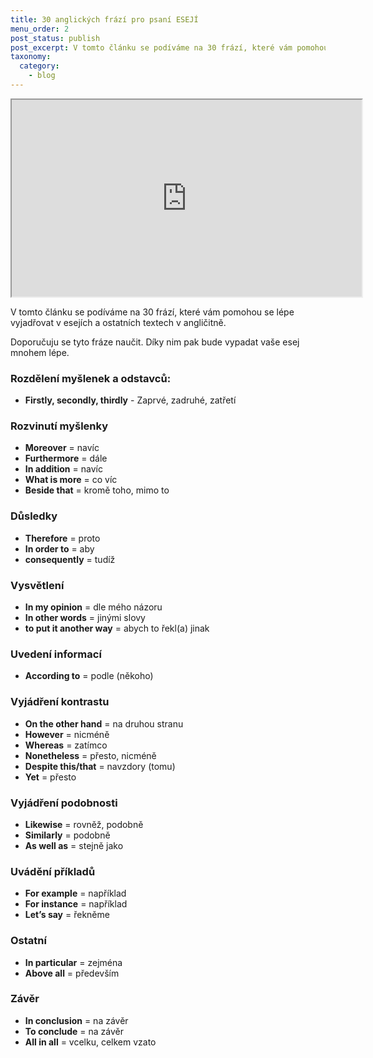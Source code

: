 ```yaml
---
title: 30 anglických frází pro psaní ESEJÍ
menu_order: 2
post_status: publish
post_excerpt: V tomto článku se podíváme na 30 frází, které vám pomohou se lépe vyjadřovat v esejích a ostatních textech v angličitně.
taxonomy:
  category:
    - blog
---
```


<iframe width="560" height="315" allow="fullscreen;" src="https://www.youtube.com/embed/zYyos3HLCk8"></iframe>

V tomto článku se podíváme na 30 frází, které vám pomohou se lépe vyjadřovat v esejích a ostatních textech v angličitně.

Doporučuju se tyto fráze naučit. Díky nim pak bude vypadat vaše esej mnohem lépe.

### Rozdělení myšlenek a odstavců:

- **Firstly, secondly, thirdly** - Zaprvé, zadruhé, zatřetí

### Rozvinutí myšlenky

- **Moreover** = navíc
- **Furthermore** = dále
- **In addition** = navíc
- **What is more** = co víc
- **Beside that** = kromě toho, mimo to

### Důsledky

- **Therefore** = proto
- **In order to** = aby
- **consequently** = tudíž

### Vysvětlení

- **In my opinion** = dle mého názoru
- **In other words** = jinými slovy
- **to put it another way** = abych to řekl(a) jinak

### Uvedení informací

- **According to** = podle (někoho)

### Vyjádření kontrastu

- **On the other hand** = na druhou stranu
- **However** = nicméně
- **Whereas** = zatímco
- **Nonetheless** = přesto, nicméně
- **Despite this/that** = navzdory (tomu)
- **Yet** = přesto

### Vyjádření podobnosti

- **Likewise** = rovněž, podobně
- **Similarly** = podobně
- **As well as** = stejně jako

### Uvádění příkladů

- **For example** = například
- **For instance** = například
- **Let’s say** = řekněme

### Ostatní

- **In particular** = zejména
- **Above all** = především

### Závěr

- **In conclusion** = na závěr
- **To conclude** = na závěr
- **All in all** = vcelku, celkem vzato
